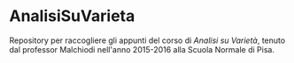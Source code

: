 AnalisiSuVarieta
=================

Repository per raccogliere gli appunti del corso di *Analisi su Varietà*, tenuto dal professor Malchiodi nell'anno 2015-2016 alla Scuola Normale di Pisa.
